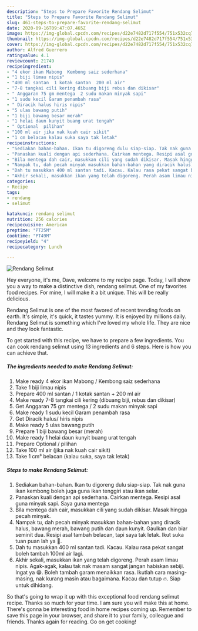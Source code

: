```yaml
---
description: "Steps to Prepare Favorite Rendang Selimut"
title: "Steps to Prepare Favorite Rendang Selimut"
slug: 461-steps-to-prepare-favorite-rendang-selimut
date: 2020-09-16T09:47:07.465Z
image: https://img-global.cpcdn.com/recipes/d22e7482d717f554/751x532cq70/rendang-selimut-resipi-foto-utama.jpg
thumbnail: https://img-global.cpcdn.com/recipes/d22e7482d717f554/751x532cq70/rendang-selimut-resipi-foto-utama.jpg
cover: https://img-global.cpcdn.com/recipes/d22e7482d717f554/751x532cq70/rendang-selimut-resipi-foto-utama.jpg
author: Alfred Guerrero
ratingvalue: 4.1
reviewcount: 21749
recipeingredient:
- "4 ekor ikan Mabong  Kembong saiz sederhana"
- "1 biji limau nipis"
- "400 ml santan  1 kotak santan  200 ml air"
- "7-8 tangkai cili kering dibuang biji rebus dan dikisar"
- " Anggaran 75 gm mentega  2 sudu makan minyak sapi"
- "1 sudu kecil Garam penambah rasa"
- " Diracik halus hiris nipis"
- "5 ulas bawang putih"
- "1 biji bawang besar merah"
- "1 helai daun kunyit buang urat tengah"
- " Optional  pilihan"
- "100 ml air jika nak kuah cair sikit"
- "1 cm belacan kalau suka saya tak letak"
recipeinstructions:
- "Sediakan bahan-bahan. Ikan tu digoreng dulu siap-siap. Tak nak guna ikan kembong boleh juga guna ikan tenggiri atau ikan selar."
- "Panaskan kuali dengan api sederhana. Cairkan mentega. Resipi asal guna minyak sapi. Saya guna mentega"
- "Bila mentega dah cair, masukkan cili yang sudah dikisar. Masak hingga pecah minyak."
- "Nampak tu, dah pecah minyak masukkan bahan-bahan yang diracik halus, bawang merah, bawang putih dan daun kunyit. Gaulkan dan biar seminit dua. Resipi asal tambah belacan, tapi saya tak letak. Ikut suka tuan puan lah ya 🙂."
- "Dah tu masukkan 400 ml santan tadi. Kacau. Kalau rasa pekat sangat boleh tambah 100ml air lagi."
- "Akhir sekali, masukkan ikan yang telah digoreng. Perah asam limau nipis. Agak-agak, kalau tak nak masam sangat jangan habiskan sebiji. Ingat ya 😁. Boleh tambah garam menaikkan rasa. Ikutlah cara masing-masing, nak kurang masin atau bagaimana. Kacau dan tutup 🔥. Siap untuk dihidang."
categories:
- Recipe
tags:
- rendang
- selimut

katakunci: rendang selimut 
nutrition: 256 calories
recipecuisine: American
preptime: "PT25M"
cooktime: "PT49M"
recipeyield: "4"
recipecategory: Lunch

---
```



![Rendang Selimut](https://img-global.cpcdn.com/recipes/d22e7482d717f554/751x532cq70/rendang-selimut-resipi-foto-utama.jpg)

Hey everyone, it's me, Dave, welcome to my recipe page. Today, I will show you a way to make a distinctive dish, rendang selimut. One of my favorites food recipes. For mine, I will make it a bit unique. This will be really delicious.



Rendang Selimut is one of the most favored of recent trending foods on earth. It's simple, it's quick, it tastes yummy. It is enjoyed by millions daily. Rendang Selimut is something which I've loved my whole life. They are nice and they look fantastic.


To get started with this recipe, we have to prepare a few ingredients. You can cook rendang selimut using 13 ingredients and 6 steps. Here is how you can achieve that.

<!--inarticleads1-->

##### The ingredients needed to make Rendang Selimut:

1. Make ready 4 ekor ikan Mabong / Kembong saiz sederhana
1. Take 1 biji limau nipis
1. Prepare 400 ml santan / 1 kotak santan + 200 ml air
1. Make ready 7-8 tangkai cili kering (dibuang biji, rebus dan dikisar)
1. Get  Anggaran 75 gm mentega / 2 sudu makan minyak sapi
1. Make ready 1 sudu kecil Garam penambah rasa
1. Get  Diracik halus/ hiris nipis
1. Make ready 5 ulas bawang putih
1. Prepare 1 biji bawang besar (merah)
1. Make ready 1 helai daun kunyit buang urat tengah
1. Prepare  Optional / pilihan
1. Take 100 ml air (jika nak kuah cair sikit)
1. Take 1 cm³ belacan (kalau suka, saya tak letak)




<!--inarticleads2-->

##### Steps to make Rendang Selimut:

1. Sediakan bahan-bahan. Ikan tu digoreng dulu siap-siap. Tak nak guna ikan kembong boleh juga guna ikan tenggiri atau ikan selar.
1. Panaskan kuali dengan api sederhana. Cairkan mentega. Resipi asal guna minyak sapi. Saya guna mentega
1. Bila mentega dah cair, masukkan cili yang sudah dikisar. Masak hingga pecah minyak.
1. Nampak tu, dah pecah minyak masukkan bahan-bahan yang diracik halus, bawang merah, bawang putih dan daun kunyit. Gaulkan dan biar seminit dua. Resipi asal tambah belacan, tapi saya tak letak. Ikut suka tuan puan lah ya 🙂.
1. Dah tu masukkan 400 ml santan tadi. Kacau. Kalau rasa pekat sangat boleh tambah 100ml air lagi.
1. Akhir sekali, masukkan ikan yang telah digoreng. Perah asam limau nipis. Agak-agak, kalau tak nak masam sangat jangan habiskan sebiji. Ingat ya 😁. Boleh tambah garam menaikkan rasa. Ikutlah cara masing-masing, nak kurang masin atau bagaimana. Kacau dan tutup 🔥. Siap untuk dihidang.




So that's going to wrap it up with this exceptional food rendang selimut recipe. Thanks so much for your time. I am sure you will make this at home. There's gonna be interesting food in home recipes coming up. Remember to save this page in your browser, and share it to your family, colleague and friends. Thanks again for reading. Go on get cooking!
